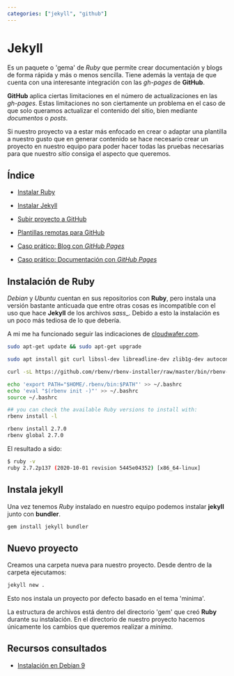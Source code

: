 ```yaml
---
categories: ["jekyll", "github"]
---
```


# Jekyll

Es un paquete o 'gema' de _Ruby_ que permite crear documentación y blogs de forma rápida y más o menos sencilla. Tiene además la ventaja de que cuenta con una interesante integración con las _gh-pages_ de __GitHub__.

__GitHub__ aplica ciertas limitaciones en el número de actualizaciones en las _gh-pages_.
Estas limitaciones no son ciertamente un problema en el caso de que solo queramos actualizar el contenido del sitio, bien mediante _documentos_ o _posts_.

Si nuestro proyecto va a estar más enfocado en crear o adaptar una plantilla a nuestro gusto que en generar contenido se hace necesario crear un proyecto en nuestro equipo para poder hacer todas las pruebas necesarias para que nuestro _sitio_ consiga el aspecto que queremos.

## Índice
 - [Instalar Ruby](./instalacion-ruby.html)
 - [Instalar Jekyll](./instalacion-jekyll.html)
 - [Subir proyecto a GitHub](./subir-a-github.html)
 - [Plantillas remotas para GitHub](./temas-remotos.html)

 - [Caso prático: Blog con _GitHub Pages_](./caso-practico-blog.html)
 - [Caso prático: Documentación con _GitHub Pages_](./caso-practico-doc.html)

## Instalación de Ruby

_Debian_ y _Ubuntu_ cuentan en sus repositorios con __Ruby__, pero instala una versión bastante anticuada que entre otras cosas es incompatible con el uso que hace __Jekyll__ de los archivos _sass__.
Debido a esto la instalación es un poco más tediosa de lo que debería.

A mi me ha funcionado seguir las indicaciones de [cloudwafer.com](https://cloudwafer.com/blog/installing-ruby-on-debian-9/).

``` sh
sudo apt-get update && sudo apt-get upgrade

sudo apt install git curl libssl-dev libreadline-dev zlib1g-dev autoconf bison build-essential libyaml-dev libreadline-dev libncurses5-dev libffi-dev libgdbm-dev

curl -sL https://github.com/rbenv/rbenv-installer/raw/master/bin/rbenv-installer | bash -

echo 'export PATH="$HOME/.rbenv/bin:$PATH"' >> ~/.bashrc
echo 'eval "$(rbenv init -)"' >> ~/.bashrc
source ~/.bashrc

## you can check the available Ruby versions to install with:
rbenv install -l

rbenv install 2.7.0
rbenv global 2.7.0
```

El resultado a sido:

```sh
$ ruby -v
ruby 2.7.2p137 (2020-10-01 revision 5445e04352) [x86_64-linux]
```

## Instala jekyll

Una vez tenemos _Ruby_ instalado en nuestro equipo podemos instalar __jekyll__ junto con __bundler__.

```sh
gem install jekyll bundler
```
## Nuevo proyecto

Creamos una carpeta nueva para nuestro proyecto. Desde dentro de la carpeta ejecutamos:

```sh
jekyll new .
```

Esto nos instala un proyecto por defecto basado en el tema 'minima'.

La estructura de archivos está dentro del directorio 'gem' que creó __Ruby__ durante su instalación. En el directorio de nuestro proyecto hacemos únicamente los cambios que queremos realizar a _minima_.


## Recursos consultados

 - [Instalación en Debian 9](https://cloudwafer.com/blog/installing-ruby-on-debian-9/)